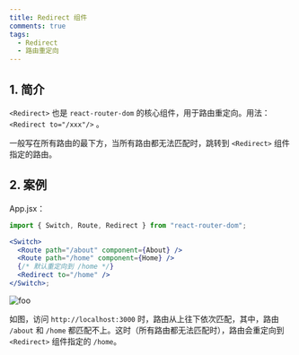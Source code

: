 ```yaml
---
title: Redirect 组件
comments: true
tags:
  - Redirect
  - 路由重定向
---
```


## 1. 简介

`<Redirect>` 也是 `react-router-dom` 的核心组件，用于路由重定向。用法：`<Redirect to="/xxx"/>` 。

一般写在所有路由的最下方，当所有路由都无法匹配时，跳转到 `<Redirect>` 组件指定的路由。

## 2. 案例

App.jsx：

```jsx
import { Switch, Route, Redirect } from "react-router-dom";

<Switch>
  <Route path="/about" component={About} />
  <Route path="/home" component={Home} />
  {/* 默认重定向到 /home */}
  <Redirect to="/home" />
</Switch>;
```

<img class="zoomable" :src="$withBase('/images/screenshot/react/5/7/1.gif')" alt="foo">

如图，访问 `http://localhost:3000` 时，路由从上往下依次匹配，其中，路由 `/about` 和 `/home` 都匹配不上。这时（所有路由都无法匹配时），路由会重定向到 `<Redirect>` 组件指定的 `/home`。
